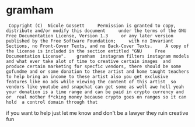 # gramham
     Copyright (C)  Nicole Gossett     Permission is granted to copy, distribute and/or modify this document     under the terms of the GNU Free Documentation License, Version 1.3     or any later version published by the Free Software Foundation;     with no Invariant Sections, no Front-Cover Texts, and no Back-Cover Texts.     A copy of the license is included in the section entitled "GNU     Free Documentation License".    gramham  instagram filters instagram models and what ever take alot of time to creative certain images  and produce certain marketing for specfic vendors, there should be some  gofundme and or some donation to these artist and home taught teachers  to help bring an income to these artist also you get exclusive  features like no ads while viewing the content of this artist  so vendors like youtube and snapchat can get some as well awe hell yeah  your donation is a time range and can be paid in crypto currency and or  real mother f*cking money because crypto goes on ranges so it can hold  a control domain through that 
if you want to help just let me know and don't be a lawyer they ruin creative fun 

